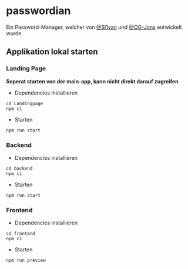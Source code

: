 # passwordian
Ein Password-Manager, welcher von [@Sl1van](https://github.com/Sl1van) und [@OG-Jons](https://github.com/OG-Jons) entwickelt wurde.
## Applikation lokal starten

### Landing Page 
**Seperat starten von der main-app, kann nicht direkt darauf zugreifen**

- Dependencies installieren

```
cd Landingpage
npm ci
```

- Starten

```
npm run start
```

### Backend

- Dependencies installieren

```
cd backend
npm ci
```

- Starten

```
npm run start
```

### Frontend

- Dependencies installieren

```
cd frontend
npm ci
```

- Starten

```
npm run preview
```
